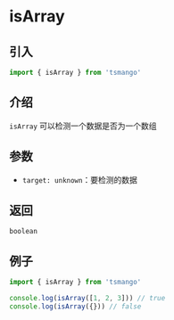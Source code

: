# isArray

## 引入

```ts
import { isArray } from 'tsmango'
```

## 介绍

`isArray` 可以检测一个数据是否为一个数组

## 参数

- `target: unknown`：要检测的数据

## 返回

`boolean`

## 例子

```ts
import { isArray } from 'tsmango'

console.log(isArray([1, 2, 3])) // true
console.log(isArray({})) // false
```
